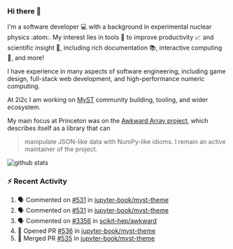 ### Hi there 👋 

I'm a software developer 💻 with a background in experimental nuclear physics :atom:. My interest lies in tools :wrench: to improve productivity :chart_with_upwards_trend: and scientific insight :telescope:, including rich documentation 📚, interactive computing 🧮, and more! 

I have experience in many aspects of software engineering, including game design, full-stack web development, and high-performance numeric computing. 

At 2i2c I am working on [MyST](https://github.com/jupyter-book/mystmd) community building, tooling, and wider ecosystem. 

My main focus at Princeton was on the [Awkward Array project](awkward-array.org/), which describes itself as a library that can 
> manipulate JSON-like data with NumPy-like idioms. I remain an active maintainer of the project. 

![github stats](https://github-readme-stats.vercel.app/api?username=agoose77&show_icons=true&hide_rank=true&hide_title=true&bg_color=30,e76445,904e95&text_color=efe3ec&icon_color=efe3ec)
<!--
**agoose77/agoose77** is a ✨ _special_ ✨ repository because its `README.md` (this file) appears on your GitHub profile.

Here are some ideas to get you started:

- 🔭 I’m currently working on ...
- 🌱 I’m currently learning ...
- 👯 I’m looking to collaborate on ...
- 🤔 I’m looking for help with ...
- 💬 Ask me about ...
- 📫 How to reach me: ...
- 😄 Pronouns: ...
- ⚡ Fun fact: ...
-->

### :zap: Recent Activity

<!--START_SECTION:activity-->
1. 🗣 Commented on [#531](https://github.com/jupyter-book/myst-theme/pull/531#issuecomment-2660836884) in [jupyter-book/myst-theme](https://github.com/jupyter-book/myst-theme)
2. 🗣 Commented on [#531](https://github.com/jupyter-book/myst-theme/pull/531#issuecomment-2660836723) in [jupyter-book/myst-theme](https://github.com/jupyter-book/myst-theme)
3. 🗣 Commented on [#3356](https://github.com/scikit-hep/awkward/issues/3356#issuecomment-2656893261) in [scikit-hep/awkward](https://github.com/scikit-hep/awkward)
4. 💪 Opened PR [#536](https://github.com/jupyter-book/myst-theme/pull/536) in [jupyter-book/myst-theme](https://github.com/jupyter-book/myst-theme)
5. 🎉 Merged PR [#535](https://github.com/jupyter-book/myst-theme/pull/535) in [jupyter-book/myst-theme](https://github.com/jupyter-book/myst-theme)
<!--END_SECTION:activity-->
